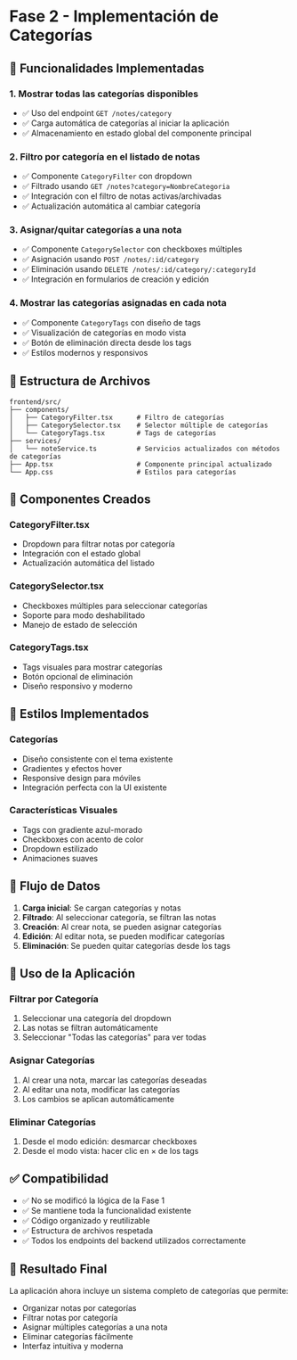 # Fase 2 - Implementación de Categorías

## 🎯 Funcionalidades Implementadas

### 1. **Mostrar todas las categorías disponibles**
- ✅ Uso del endpoint `GET /notes/category`
- ✅ Carga automática de categorías al iniciar la aplicación
- ✅ Almacenamiento en estado global del componente principal

### 2. **Filtro por categoría en el listado de notas**
- ✅ Componente `CategoryFilter` con dropdown
- ✅ Filtrado usando `GET /notes?category=NombreCategoria`
- ✅ Integración con el filtro de notas activas/archivadas
- ✅ Actualización automática al cambiar categoría

### 3. **Asignar/quitar categorías a una nota**
- ✅ Componente `CategorySelector` con checkboxes múltiples
- ✅ Asignación usando `POST /notes/:id/category`
- ✅ Eliminación usando `DELETE /notes/:id/category/:categoryId`
- ✅ Integración en formularios de creación y edición

### 4. **Mostrar las categorías asignadas en cada nota**
- ✅ Componente `CategoryTags` con diseño de tags
- ✅ Visualización de categorías en modo vista
- ✅ Botón de eliminación directa desde los tags
- ✅ Estilos modernos y responsivos

## 📁 Estructura de Archivos

```
frontend/src/
├── components/
│   ├── CategoryFilter.tsx      # Filtro de categorías
│   ├── CategorySelector.tsx    # Selector múltiple de categorías
│   └── CategoryTags.tsx        # Tags de categorías
├── services/
│   └── noteService.ts          # Servicios actualizados con métodos de categorías
├── App.tsx                     # Componente principal actualizado
└── App.css                     # Estilos para categorías
```

## 🔧 Componentes Creados

### CategoryFilter.tsx
- Dropdown para filtrar notas por categoría
- Integración con el estado global
- Actualización automática del listado

### CategorySelector.tsx
- Checkboxes múltiples para seleccionar categorías
- Soporte para modo deshabilitado
- Manejo de estado de selección

### CategoryTags.tsx
- Tags visuales para mostrar categorías
- Botón opcional de eliminación
- Diseño responsivo y moderno

## 🎨 Estilos Implementados

### Categorías
- Diseño consistente con el tema existente
- Gradientes y efectos hover
- Responsive design para móviles
- Integración perfecta con la UI existente

### Características Visuales
- Tags con gradiente azul-morado
- Checkboxes con acento de color
- Dropdown estilizado
- Animaciones suaves

## 🔄 Flujo de Datos

1. **Carga inicial**: Se cargan categorías y notas
2. **Filtrado**: Al seleccionar categoría, se filtran las notas
3. **Creación**: Al crear nota, se pueden asignar categorías
4. **Edición**: Al editar nota, se pueden modificar categorías
5. **Eliminación**: Se pueden quitar categorías desde los tags

## 🚀 Uso de la Aplicación

### Filtrar por Categoría
1. Seleccionar una categoría del dropdown
2. Las notas se filtran automáticamente
3. Seleccionar "Todas las categorías" para ver todas

### Asignar Categorías
1. Al crear una nota, marcar las categorías deseadas
2. Al editar una nota, modificar las categorías
3. Los cambios se aplican automáticamente

### Eliminar Categorías
1. Desde el modo edición: desmarcar checkboxes
2. Desde el modo vista: hacer clic en × de los tags

## ✅ Compatibilidad

- ✅ No se modificó la lógica de la Fase 1
- ✅ Se mantiene toda la funcionalidad existente
- ✅ Código organizado y reutilizable
- ✅ Estructura de archivos respetada
- ✅ Todos los endpoints del backend utilizados correctamente

## 🎉 Resultado Final

La aplicación ahora incluye un sistema completo de categorías que permite:
- Organizar notas por categorías
- Filtrar notas por categoría
- Asignar múltiples categorías a una nota
- Eliminar categorías fácilmente
- Interfaz intuitiva y moderna 